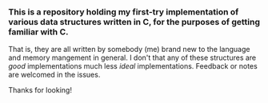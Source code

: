 ### This is a repository holding my first-try implementation of various data structures written in C, for the purposes of getting familiar with C.

That is, they are all written by somebody (me) brand new to the language and memory mangement in general. I don't that any of these structures are *good* implementations much less *ideal* implementations. Feedback or notes are welcomed in the issues.

Thanks for looking!
